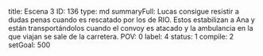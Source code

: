 title:          Escena 3
ID:             136
type:           md
summaryFull:    Lucas consigue resistir a dudas penas cuando es rescatado por los de RIO. Estos estabilizan a Ana y están transportándolos cuando el convoy es atacado y la ambulancia en la que viajan se sale de la carretera.
POV:            0
label:          4
status:         1
compile:        2
setGoal:        500


